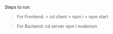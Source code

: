 Steps to run:
> For Frontend:
    > cd client
    > npm i
    > npm start
    
> For Backend:
  > cd server
  > npm i
  > nodemon
